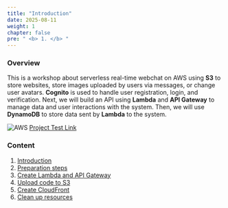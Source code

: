```yaml
---
title: "Introduction"
date: 2025-08-11
weight: 1 
chapter: false
pre: " <b> 1. </b> "
---
```


### Overview

This is a workshop about serverless real-time webchat on AWS using **S3** to store websites, store images uploaded by users via messages, or change user avatars. **Cognito** is used to handle user registration, login, and verification.
 Next, we will build an API using **Lambda** and **API Gateway** to manage data and user interactions with the system. Then, we will use **DynamoDB** to store data sent by **Lambda** to the system.

![AWS](/images/aws.png) 
[Project Test Link](http://chatapp-web.s3-website-ap-southeast-1.amazonaws.com/)
### Content

1. [Introduction](1-introduce/)
2. [Preparation steps](2-Prerequisites/)
 3. [Create Lambda and API Gateway](3-Lambda-API/)
 4. [Upload code to S3](4-s3/)
 5. [Create CloudFront](5-CloudFront/)
 6. [Clean up resources](6-cleanup/)